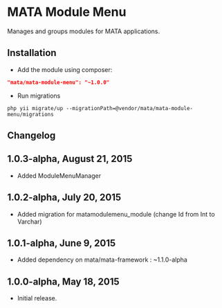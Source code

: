 MATA Module Menu
==========================================

Manages and groups modules for MATA applications.

Installation
------------

- Add the module using composer:

```json
"mata/mata-module-menu": "~1.0.0"
```

-  Run migrations
```
php yii migrate/up --migrationPath=@vendor/mata/mata-module-menu/migrations
```


Changelog
---------

## 1.0.3-alpha, August 21, 2015

- Added ModuleMenuManager

## 1.0.2-alpha, July 20, 2015

- Added migration for matamodulemenu_module (change Id from Int to Varchar)

## 1.0.1-alpha, June 9, 2015

- Added dependency on mata/mata-framework : ~1.1.0-alpha

## 1.0.0-alpha, May 18, 2015

- Initial release.
